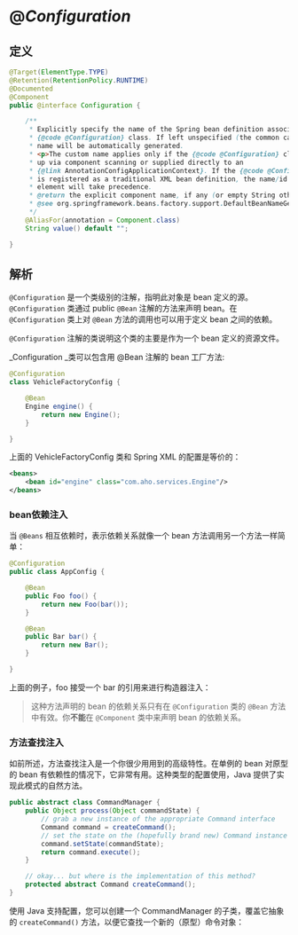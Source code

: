 # @_Configuration_

## 定义

```java
@Target(ElementType.TYPE)
@Retention(RetentionPolicy.RUNTIME)
@Documented
@Component
public @interface Configuration {

    /**
     * Explicitly specify the name of the Spring bean definition associated with the
     * {@code @Configuration} class. If left unspecified (the common case), a bean
     * name will be automatically generated.
     * <p>The custom name applies only if the {@code @Configuration} class is picked
     * up via component scanning or supplied directly to an
     * {@link AnnotationConfigApplicationContext}. If the {@code @Configuration} class
     * is registered as a traditional XML bean definition, the name/id of the bean
     * element will take precedence.
     * @return the explicit component name, if any (or empty String otherwise)
     * @see org.springframework.beans.factory.support.DefaultBeanNameGenerator
     */
    @AliasFor(annotation = Component.class)
    String value() default "";

}
```

## 解析

`@Configuration` 是一个类级别的注解，指明此对象是 bean 定义的源。`@Configuration` 类通过 public `@Bean` 注解的方法来声明 bean。在 `@Configuration` 类上对 `@Bean` 方法的调用也可以用于定义 bean 之间的依赖。

`@Configuration` 注解的类说明这个类的主要是作为一个 bean 定义的资源文件。

_Configuration _类可以包含用 @Bean 注解的 bean 工厂方法:

```java
@Configuration
class VehicleFactoryConfig {

    @Bean
    Engine engine() {
        return new Engine();
    }

}
```

上面的 VehicleFactoryConfig 类和 Spring XML 的配置是等价的：

```xml
<beans>
    <bean id="engine" class="com.aho.services.Engine"/>
</beans>
```

### **bean依赖注入**

当 `@Beans` 相互依赖时，表示依赖关系就像一个 bean 方法调用另一个方法一样简单：

```java
@Configuration
public class AppConfig {

    @Bean
    public Foo foo() {
        return new Foo(bar());
    }

    @Bean
    public Bar bar() {
        return new Bar();
    }

}
```

上面的例子，foo 接受一个 bar 的引用来进行构造器注入：

> 这种方法声明的 bean 的依赖关系只有在 `@Configuration` 类的 `@Bean` 方法中有效。你**不能**在 `@Component` 类中来声明 bean 的依赖关系。

### **方法查找注入**

如前所述，方法查找注入是一个你很少用用到的高级特性。在单例的 bean 对原型的 bean 有依赖性的情况下，它非常有用。这种类型的配置使用，Java 提供了实现此模式的自然方法。

```java
public abstract class CommandManager {
    public Object process(Object commandState) {
        // grab a new instance of the appropriate Command interface
        Command command = createCommand();
        // set the state on the (hopefully brand new) Command instance
        command.setState(commandState);
        return command.execute();
    }

    // okay... but where is the implementation of this method?
    protected abstract Command createCommand();
}
```

使用 Java 支持配置，您可以创建一个 CommandManager 的子类，覆盖它抽象的 `createCommand()` 方法，以便它查找一个新的（原型）命令对象：

